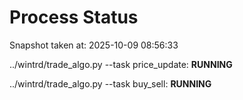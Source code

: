 # Process Status

Snapshot taken at: 2025-10-09 08:56:33

../wintrd/trade_algo.py --task price_update: **RUNNING**

../wintrd/trade_algo.py --task buy_sell: **RUNNING**

